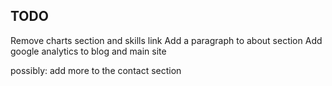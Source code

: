 ## TODO
Remove charts section and skills link
Add a paragraph to about section
Add google analytics to blog and main site

possibly:
add more to the contact section